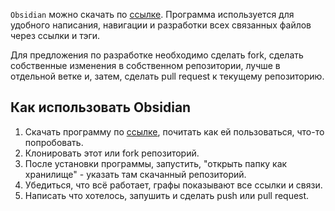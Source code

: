 `Obsidian` можно скачать по [ссылке](https://obsidian.md/). Программа используется для удобного написания, навигации и разработки всех связанных файлов через ссылки и тэги.

Для предложения по разработке необходимо сделать fork, сделать собственные изменения в собственном репозитории, лучше в отдельной ветке и, затем, сделать pull request к текущему репозиторию.

## Как использовать Obsidian

1. Скачать программу по [ссылке](https://obsidian.md/), почитать как ей пользоваться, что-то попробовать.
2. Клонировать этот или fork репозиторий.
3. После установки программы, запустить, "открыть папку как хранилище" - указать там скачанный репозиторий.
4. Убедиться, что всё работает, графы показывают все ссылки и связи.
5. Написать что хотелось, запушить и сделать push или pull request.